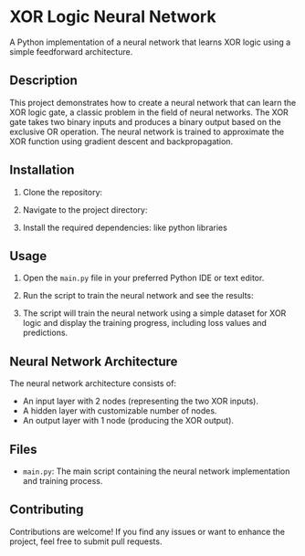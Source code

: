 # XOR Logic Neural Network

A Python implementation of a neural network that learns XOR logic using a simple feedforward architecture.

## Description

This project demonstrates how to create a neural network that can learn the XOR logic gate, a classic problem in the field of neural networks. The XOR gate takes two binary inputs and produces a binary output based on the exclusive OR operation. The neural network is trained to approximate the XOR function using gradient descent and backpropagation.

## Installation

1. Clone the repository:

2. Navigate to the project directory:

3. Install the required dependencies: like python libraries

 
## Usage

1. Open the `main.py` file in your preferred Python IDE or text editor.

2. Run the script to train the neural network and see the results:

3. The script will train the neural network using a simple dataset for XOR logic and display the training progress, including loss values and predictions.

## Neural Network Architecture

The neural network architecture consists of:
- An input layer with 2 nodes (representing the two XOR inputs).
- A hidden layer with customizable number of nodes.
- An output layer with 1 node (producing the XOR output).

## Files

- `main.py`: The main script containing the neural network implementation and training process.

## Contributing

Contributions are welcome! If you find any issues or want to enhance the project, feel free to submit pull requests.



